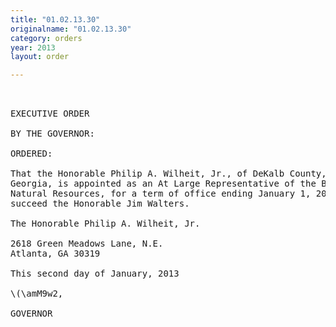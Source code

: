 ```yaml
---
title: "01.02.13.30"
originalname: "01.02.13.30"
category: orders
year: 2013
layout: order

---
```

<pre>
 

EXECUTIVE ORDER

BY THE GOVERNOR:

ORDERED:

That the Honorable Philip A. Wilheit, Jr., of DeKalb County,
Georgia, is appointed as an At Large Representative of the Board of
Natural Resources, for a term of office ending January 1, 2017, to
succeed the Honorable Jim Walters.

The Honorable Philip A. Wilheit, Jr.

2618 Green Meadows Lane, N.E.
Atlanta, GA 30319

This second day of January, 2013

\(\amM9w2,

GOVERNOR

</pre>
